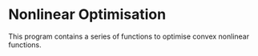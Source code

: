 # Nonlinear Optimisation

This program contains a series of functions to optimise convex nonlinear functions.
